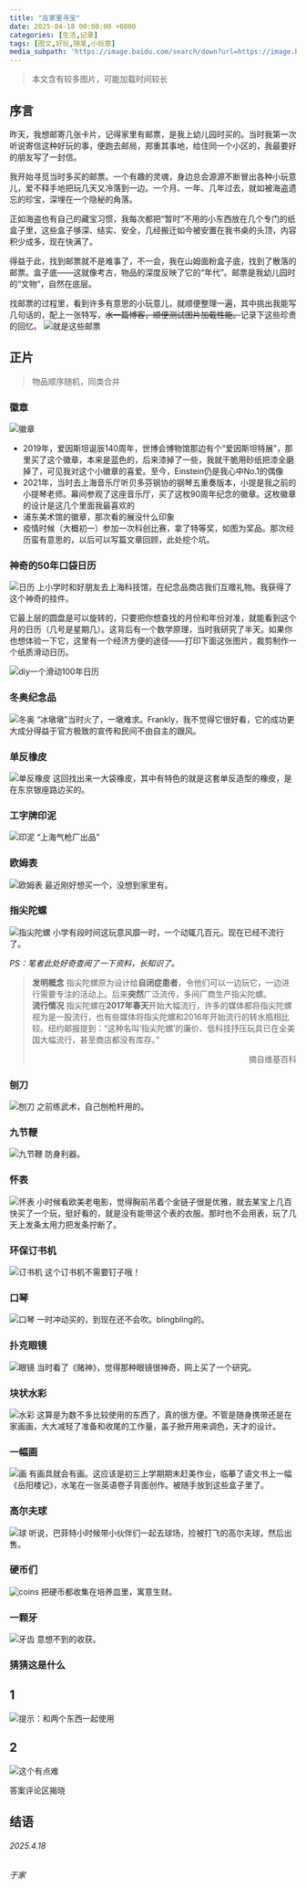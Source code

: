 ```yaml
---
title: "在家里寻宝"
date: 2025-04-18 00:00:00 +0800
categories: [生活,记录]
tags: [图文,好玩,随笔,小玩意]
media_subpath: 'https://image.baidu.com/search/down?url=https://image.baidu.com/search/down?url=https://tvax2.sinaimg.cn/large/008ulBlUgy1i0mdqoehxhj335s2dcu0y.jpg'
---
```

>本文含有较多图片，可能加载时间较长

## 序言
昨天，我想邮寄几张卡片，记得家里有邮票，是我上幼儿园时买的。当时我第一次听说寄信这种好玩的事，便跑去邮局，郑重其事地，给住同一个小区的，我最要好的朋友写了一封信。

我开始寻觅当时多买的邮票。一个有趣的灵魂，身边总会源源不断冒出各种小玩意儿，爱不释手地把玩几天又冷落到一边。一个月、一年、几年过去，就如被海盗遗忘的珍宝，深埋在一个隐秘的角落。

正如海盗也有自己的藏宝习惯，我每次都把“暂时”不用的小东西放在几个专门的纸盒子里，这些盒子够深、结实、安全，几经搬迁如今被安置在我书桌的头顶，内容积少成多，现在快满了。

得益于此，找到邮票就不是难事了，不一会，我在山姆面粉盒子底，找到了散落的邮票。盒子底——这就像考古，物品的深度反映了它的“年代”。邮票是我幼儿园时的“文物”，自然在底层。

找邮票的过程里，看到许多有意思的小玩意儿，就顺便整理一遍，其中挑出我能写几句话的，配上一张特写，~~水一篇博客，顺便测试图片加载性能。~~记录下这些珍贵的回忆。
![就是这些邮票](https://image.baidu.com/search/down?url=https://image.baidu.com/search/down?url=https://tvax2.sinaimg.cn/large/008ulBlUgy1i0mdqoehxhj335s2dcu0y.jpg)

## 正片
>物品顺序随机，同类合并

### 徽章
![徽章](https://image.baidu.com/search/down?url=https://tvax4.sinaimg.cn/large/008ulBlUgy1i0mdruf0rij311b0b37ks.jpg)
- 2019年，爱因斯坦诞辰140周年，世博会博物馆那边有个“爱因斯坦特展”，那里买了这个徽章，本来是蓝色的，后来漆掉了一些，我就干脆用砂纸把漆全磨掉了，可见我对这个小徽章的喜爱。至今，Einstein仍是我心中No.1的偶像
- 2021年，当时去上海音乐厅听贝多芬钢协的钢琴五重奏版本，小提是我之前的小提琴老师。幕间参观了这座音乐厅，买了这枚90周年纪念的徽章。这枚徽章的设计是这几个里面我最喜欢的
- 浦东美术馆的徽章，那次看的展没什么印象
- 疫情时候（大概初一）参加一次科创比赛，拿了特等奖，如图为奖品。那次经历蛮有意思的，以后可以写篇文章回顾，此处挖个坑。

### 神奇的50年口袋日历
![日历](https://image.baidu.com/search/down?url=https://tvax3.sinaimg.cn/large/008ulBlUgy1i0mdrtx41cj30y70idnk0.jpg)
上小学时和好朋友去上海科技馆，在纪念品商店我们互赠礼物。我获得了这个神奇的挂件。

它最上层的圆盘是可以旋转的，只要把你想查找的月份和年份对准，就能看到这个月的日历（几号是星期几）。这背后有一个数学原理，当时我研究了半天。如果你也想体验一下它，这里有一个经济方便的途径——打印下面这张图片，裁剪制作一个纸质滑动日历。

![diy一个滑动100年日历](https://image.baidu.com/search/down?url=https://tvax1.sinaimg.cn/large/008ulBlUgy1i0mepwqmk9j30ug0lgk3x.jpg)

### 冬奥纪念品
![冬奥](https://image.baidu.com/search/down?url=https://tvax1.sinaimg.cn/large/008ulBlUgy1i0mdrv2wr0j30jc0k9dxc.jpg)
“冰墩墩”当时火了，一墩难求。Frankly，我不觉得它很好看，它的成功更大成分得益于官方极致的宣传和民间不由自主的跟风。

### 单反橡皮
![单反橡皮](https://image.baidu.com/search/down?url=https://tvax2.sinaimg.cn/large/008ulBlUgy1i0mdry9ugrj335s2dcx6r.jpg)
这回找出来一大袋橡皮，其中有特色的就是这套单反造型的橡皮，是在东京银座路边买的。

### 工字牌印泥
![印泥](https://image.baidu.com/search/down?url=https://tvax2.sinaimg.cn/large/008ulBlUgy1i0mdqm8dgej335s2dcqv7.jpg)
“上海气枪厂出品”

### 欧姆表
![欧姆表](https://image.baidu.com/search/down?url=https://tvax2.sinaimg.cn/large/008ulBlUgy1i0mdribxavj32dc35sb2b.jpg)
最近刚好想买一个，没想到家里有。

### 指尖陀螺
![指尖陀螺](https://image.baidu.com/search/down?url=https://tvax1.sinaimg.cn/large/008ulBlUgy1i0mdrfag3oj335s2dcqv7.jpg)
小学有段时间这玩意风靡一时，一个动辄几百元。现在已经不流行了。

*PS：笔者此处好奇查阅了一下资料，长知识了。*
>**发明概念**
指尖陀螺原为设计给**自闭症患者**，令他们可以一边玩它，一边进行需要专注的活动上。后来**突然**广泛流传，多间厂商生产指尖陀螺。 <br>
>**流行情况**
指尖陀螺在**2017年春天**开始大幅流行，许多的媒体都将指尖陀螺视为是一股流行，也有些媒体将指尖陀螺和2016年开始流行的转水瓶相比较。纽约邮报提到：“这种名叫‘指尖陀螺’的廉价、低科技抒压玩具已在全美国大幅流行，甚至商店都没有库存。”
><p align="right">摘自维基百科</p>

### 刨刀
![刨刀](https://image.baidu.com/search/down?url=https://tvax1.sinaimg.cn/large/008ulBlUgy1i0mdqwpisnj335s2dcnpg.jpg)
之前练武术，自己刨枪杆用的。

### 九节鞭
![九节鞭](https://image.baidu.com/search/down?url=https://tvax1.sinaimg.cn/large/008ulBlUgy1i0mdrmqhtnj31w02iox6p.jpg)
防身利器。
### 怀表
![怀表](https://image.baidu.com/search/down?url=https://tvax3.sinaimg.cn/large/008ulBlUgy1i0mdrkxltkj335s2dcqv5.jpg)
小时候看欧美老电影，觉得胸前吊着个金链子很是优雅，就去某宝上几百快买了一个玩，挺好看的，就是没有能带这个表的衣服。那时也不会用表，玩了几天上发条太用力把发条拧断了。

### 环保订书机
![订书机](https://image.baidu.com/search/down?url=https://tvax1.sinaimg.cn/large/008ulBlUgy1i0mdqygd8oj31w02io7wh.jpg)
这个订书机不需要钉子哦！

### 口琴
![口琴](https://image.baidu.com/search/down?url=https://tvax1.sinaimg.cn/large/008ulBlUgy1i0mdr28ne1j32io1w0u0x.jpg)
一时冲动买的，到现在还不会吹。blingbling的。

### 扑克眼镜
![眼镜](https://image.baidu.com/search/down?url=https://tvax4.sinaimg.cn/large/008ulBlUgy1i0mdroa8jdj32io1w0qv5.jpg)
当时看了《赌神》，觉得那种眼镜很神奇，网上买了一个研究。

### 块状水彩
![水彩](https://image.baidu.com/search/down?url=https://tvax1.sinaimg.cn/large/008ulBlUgy1i0mdqt7csij335s2dcx6q.jpg)
这算是为数不多比较使用的东西了，真的很方便。不管是随身携带还是在家画画，大大减轻了准备和收尾的工作量，盖子掀开用来调色，天才的设计。

### 一幅画
![画](https://image.baidu.com/search/down?url=https://tvax2.sinaimg.cn/large/008ulBlUgy1i0mdqqq7ljj32dc35s1kz.jpg)
有画具就会有画。这应该是初三上学期期末赶美作业，临摹了语文书上一幅《岳阳楼记》，水笔在一张英语卷子背面创作。被随手放到这些盒子里了。

### 高尔夫球
![球](https://image.baidu.com/search/down?url=https://tvax1.sinaimg.cn/large/008ulBlUgy1i0mdrt1fo9j32io1w07wh.jpg)
听说，巴菲特小时候带小伙伴们一起去球场，捡被打飞的高尔夫球，然后出售。

### 硬币们
![coins](https://image.baidu.com/search/down?url=https://tvax2.sinaimg.cn/large/008ulBlUgy1i0mdr9yj92j335s2dce83.jpg)
把硬币都收集在培养皿里，寓意生财。

### 一颗牙
![牙齿](https://image.baidu.com/search/down?url=https://tvax2.sinaimg.cn/large/008ulBlUgy1i0mdrum66aj30gk0btjx3.jpg)
意想不到的收获。

### 猜猜这是什么
## 1
![提示：和两个东西一起使用](https://image.baidu.com/search/down?url=https://tvax3.sinaimg.cn/large/008ulBlUgy1i0mds1s3oej335s2dcb2c.jpg)

## 2
![这个有点难](https://image.baidu.com/search/down?url=https://tvax1.sinaimg.cn/large/008ulBlUgy1i0mdr3t35dj32io1w0x6p.jpg)

答案评论区揭晓

## 结语


###### 2025.4.18
###### 于家
